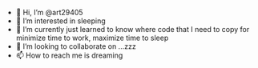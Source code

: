 - 👋 Hi, I’m @art29405
- 👀 I’m interested in sleeping
- 🌱 I’m currently just learned to know where code that I need to copy for minimize time to work, maximize time to sleep
- 💞️ I’m looking to collaborate on ...zzz
- 📫 How to reach me is dreaming

<!---
art29405/art29405 is a ✨ special ✨ repository because its `README.md` (this file) appears on your GitHub profile.
You can click the Preview link to take a look at your changes.
--->
